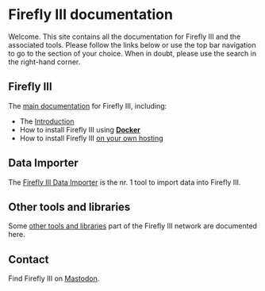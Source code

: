 # Firefly III documentation

Welcome. This site contains all the documentation for Firefly III and the associated tools. Please follow the links below or use the top bar navigation to go to the section of your choice. When in doubt, please use the search in the right-hand corner.

## Firefly III

The [main documentation](firefly-iii) for Firefly III, including:

- The [Introduction](firefly-iii/about-firefly-iii/introduction.md?mtm_campaign=docu-internal&mtm_kwd=introduction)
- How to install Firefly III using **[Docker](firefly-iii/installation/docker.md?mtm_campaign=docu-internal&mtm_kwd=docker)**
- How to install Firefly III [on your own hosting](firefly-iii/installation/self-hosted.md?mtm_campaign=docu-internal&mtm_kwd=self_hosted)

## Data Importer

The [Firefly III Data Importer](data-importer) is the nr. 1 tool to import data into Firefly III.

## Other tools and libraries

Some [other tools and libraries](other-tools) part of the Firefly III network are documented here.

## Contact

Find Firefly III on <a rel="me" href="https://fosstodon.org/@ff3">Mastodon</a>.
